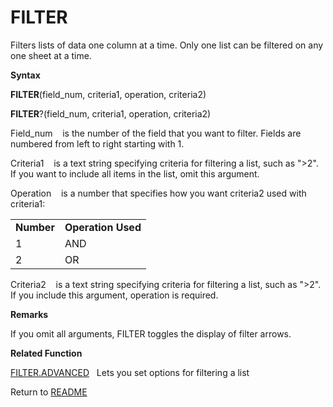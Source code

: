 # FILTER

Filters lists of data one column at a time. Only one list can be
filtered on any one sheet at a time.

**Syntax**

**FILTER**(field\_num, criteria1, operation, criteria2)

**FILTER**?(field\_num, criteria1, operation, criteria2)

Field\_num&nbsp;&nbsp;&nbsp;&nbsp;is the number of the field that you
want to filter. Fields are numbered from left to right starting with 1.

Criteria1&nbsp;&nbsp;&nbsp;&nbsp;is a text string specifying criteria
for filtering a list, such as "\>2". If you want to include all items in
the list, omit this argument.

Operation&nbsp;&nbsp;&nbsp;&nbsp;is a number that specifies how you want
criteria2 used with criteria1:

|            |                    |
| ---------- | ------------------ |
| **Number** | **Operation Used** |
| 1          | AND                |
| 2          | OR                 |

Criteria2&nbsp;&nbsp;&nbsp;&nbsp;is a text string specifying criteria
for filtering a list, such as "\>2". If you include this argument,
operation is required.

**Remarks**

If you omit all arguments, FILTER toggles the display of filter arrows.

**Related Function**

[FILTER.ADVANCED](FILTER.ADVANCED.md)&nbsp;&nbsp;&nbsp;Lets you set options for filtering a
list



Return to [README](README.md)

